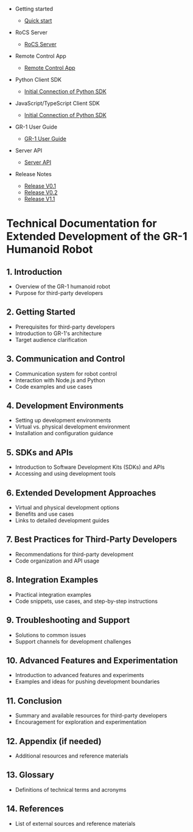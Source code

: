 - Getting started

  - [Quick start](quickstart.md)
- RoCS Server

  - [RoCS Server](rocsserver.md)
- Remote Control App

  - [Remote Control App](rocsappoperation.md)
- Python Client SDK

  - [Initial Connection of Python SDK](rocsclientsdk-python.md)
- JavaScript/TypeScript Client SDK

  - [Initial Connection of Python SDK](rocsclientsdk-python.md)
- GR-1 User Guide

  - [GR-1 User Guide](gr-1userguide.md)
- Server API

  - [Server API](rocsserverapi.md)
- Release Notes

  - [Release V0.1](v0.1.md)
  - [Release V0.2](v0.2.md)
  - [Release V1.1](v1.1.md)


# Technical Documentation for Extended Development of the GR-1 Humanoid Robot

## 1. Introduction

- Overview of the GR-1 humanoid robot
- Purpose for third-party developers

## 2. Getting Started

- Prerequisites for third-party developers
- Introduction to GR-1's architecture
- Target audience clarification

## 3. Communication and Control

- Communication system for robot control
- Interaction with Node.js and Python
- Code examples and use cases

## 4. Development Environments

- Setting up development environments
- Virtual vs. physical development environment
- Installation and configuration guidance

## 5. SDKs and APIs

- Introduction to Software Development Kits (SDKs) and APIs
- Accessing and using development tools

## 6. Extended Development Approaches

- Virtual and physical development options
- Benefits and use cases
- Links to detailed development guides

## 7. Best Practices for Third-Party Developers

- Recommendations for third-party development
- Code organization and API usage

## 8. Integration Examples

- Practical integration examples
- Code snippets, use cases, and step-by-step instructions

## 9. Troubleshooting and Support

- Solutions to common issues
- Support channels for development challenges

## 10. Advanced Features and Experimentation

- Introduction to advanced features and experiments
- Examples and ideas for pushing development boundaries

## 11. Conclusion

- Summary and available resources for third-party developers
- Encouragement for exploration and experimentation

## 12. Appendix (if needed)

- Additional resources and reference materials

## 13. Glossary

- Definitions of technical terms and acronyms

## 14. References

- List of external sources and reference materials
